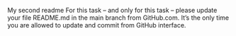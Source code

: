 My second readme
For this task – and only for this task – please update your file README.md in the main branch from GitHub.com. It’s the only time you are allowed to update and commit from GitHub interface.
